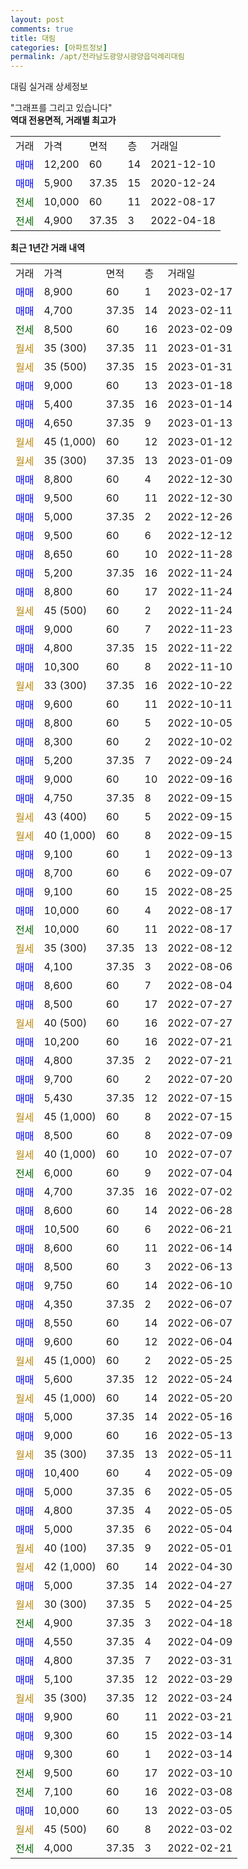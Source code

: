 ```yaml
---
layout: post
comments: true
title: 대림
categories: [아파트정보]
permalink: /apt/전라남도광양시광양읍덕례리대림
---
```


대림 실거래 상세정보

<script type="text/javascript">
  google.charts.load('current', {'packages':['line', 'corechart']});
  google.charts.setOnLoadCallback(drawChart);

  function drawChart() {
    var data = new google.visualization.DataTable();
    data.addColumn('date', '거래일');
    data.addColumn('number', "매매");
    data.addColumn('number', "전세");
    data.addColumn('number', "전매");

    data.addRows([[new Date(Date.parse("2023-02-17")), 8900, null, null], [new Date(Date.parse("2023-02-11")), 4700, null, null], [new Date(Date.parse("2023-02-09")), null, 8500, null], [new Date(Date.parse("2023-01-31")), null, null, null], [new Date(Date.parse("2023-01-31")), null, null, null], [new Date(Date.parse("2023-01-18")), 9000, null, null], [new Date(Date.parse("2023-01-14")), 5400, null, null], [new Date(Date.parse("2023-01-13")), 4650, null, null], [new Date(Date.parse("2023-01-12")), null, null, null], [new Date(Date.parse("2023-01-09")), null, null, null], [new Date(Date.parse("2022-12-30")), 8800, null, null], [new Date(Date.parse("2022-12-30")), 9500, null, null], [new Date(Date.parse("2022-12-26")), 5000, null, null], [new Date(Date.parse("2022-12-12")), 9500, null, null], [new Date(Date.parse("2022-11-28")), 8650, null, null], [new Date(Date.parse("2022-11-24")), 5200, null, null], [new Date(Date.parse("2022-11-24")), 8800, null, null], [new Date(Date.parse("2022-11-24")), null, null, null], [new Date(Date.parse("2022-11-23")), 9000, null, null], [new Date(Date.parse("2022-11-22")), 4800, null, null], [new Date(Date.parse("2022-11-10")), 10300, null, null], [new Date(Date.parse("2022-10-22")), null, null, null], [new Date(Date.parse("2022-10-11")), 9600, null, null], [new Date(Date.parse("2022-10-05")), 8800, null, null], [new Date(Date.parse("2022-10-02")), 8300, null, null], [new Date(Date.parse("2022-09-24")), 5200, null, null], [new Date(Date.parse("2022-09-16")), 9000, null, null], [new Date(Date.parse("2022-09-15")), 4750, null, null], [new Date(Date.parse("2022-09-15")), null, null, null], [new Date(Date.parse("2022-09-15")), null, null, null], [new Date(Date.parse("2022-09-13")), 9100, null, null], [new Date(Date.parse("2022-09-07")), 8700, null, null], [new Date(Date.parse("2022-08-25")), 9100, null, null], [new Date(Date.parse("2022-08-17")), 10000, null, null], [new Date(Date.parse("2022-08-17")), null, 10000, null], [new Date(Date.parse("2022-08-12")), null, null, null], [new Date(Date.parse("2022-08-06")), 4100, null, null], [new Date(Date.parse("2022-08-04")), 8600, null, null], [new Date(Date.parse("2022-07-27")), 8500, null, null], [new Date(Date.parse("2022-07-27")), null, null, null], [new Date(Date.parse("2022-07-21")), 10200, null, null], [new Date(Date.parse("2022-07-21")), 4800, null, null], [new Date(Date.parse("2022-07-20")), 9700, null, null], [new Date(Date.parse("2022-07-15")), 5430, null, null], [new Date(Date.parse("2022-07-15")), null, null, null], [new Date(Date.parse("2022-07-09")), 8500, null, null], [new Date(Date.parse("2022-07-07")), null, null, null], [new Date(Date.parse("2022-07-04")), null, 6000, null], [new Date(Date.parse("2022-07-02")), 4700, null, null], [new Date(Date.parse("2022-06-28")), 8600, null, null], [new Date(Date.parse("2022-06-21")), 10500, null, null], [new Date(Date.parse("2022-06-14")), 8600, null, null], [new Date(Date.parse("2022-06-13")), 8500, null, null], [new Date(Date.parse("2022-06-10")), 9750, null, null], [new Date(Date.parse("2022-06-07")), 4350, null, null], [new Date(Date.parse("2022-06-07")), 8550, null, null], [new Date(Date.parse("2022-06-04")), 9600, null, null], [new Date(Date.parse("2022-05-25")), null, null, null], [new Date(Date.parse("2022-05-24")), 5600, null, null], [new Date(Date.parse("2022-05-20")), null, null, null], [new Date(Date.parse("2022-05-16")), 5000, null, null], [new Date(Date.parse("2022-05-13")), 9000, null, null], [new Date(Date.parse("2022-05-11")), null, null, null], [new Date(Date.parse("2022-05-09")), 10400, null, null], [new Date(Date.parse("2022-05-05")), 5000, null, null], [new Date(Date.parse("2022-05-05")), 4800, null, null], [new Date(Date.parse("2022-05-04")), 5000, null, null], [new Date(Date.parse("2022-05-01")), null, null, null], [new Date(Date.parse("2022-04-30")), null, null, null], [new Date(Date.parse("2022-04-27")), 5000, null, null], [new Date(Date.parse("2022-04-25")), null, null, null], [new Date(Date.parse("2022-04-18")), null, 4900, null], [new Date(Date.parse("2022-04-09")), 4550, null, null], [new Date(Date.parse("2022-03-31")), 4800, null, null], [new Date(Date.parse("2022-03-29")), 5100, null, null], [new Date(Date.parse("2022-03-24")), null, null, null], [new Date(Date.parse("2022-03-21")), 9900, null, null], [new Date(Date.parse("2022-03-14")), 9300, null, null], [new Date(Date.parse("2022-03-14")), 9300, null, null], [new Date(Date.parse("2022-03-10")), null, 9500, null], [new Date(Date.parse("2022-03-08")), null, 7100, null], [new Date(Date.parse("2022-03-05")), 10000, null, null], [new Date(Date.parse("2022-03-02")), null, null, null], [new Date(Date.parse("2022-02-21")), null, 4000, null]]);

    var options = {
      hAxis: {
        format: 'yyyy/MM/dd'
      },    
      lineWidth: 0,
      pointsVisible: true,    
      title: '최근 1년간 유형별 실거래가 분포',
      legend: { position: 'bottom' }
    };

    var formatter = new google.visualization.NumberFormat({pattern:'###,###'} );
    formatter.format(data, 1);
    formatter.format(data, 2);
    
    setTimeout(function() {
        var chart = new google.visualization.LineChart(document.getElementById('columnchart_material'));
        chart.draw(data, (options));
        document.getElementById('loading').style.display = 'none';
    }, 200);
  }
</script>


<div id="loading" style="z-index:20; display: block; margin-left: 0px">"그래프를 그리고 있습니다"</div>
<div id="columnchart_material" style="width: 95%; margin-left: 0px; display: block"></div>
<!-- contents start -->
<b>역대 전용면적, 거래별 최고가</b>
<table class="sortable">
    <tr>
      <td>거래</td>
      <td>가격</td>
      <td>면적</td>
      <td>층</td>
      <td>거래일</td>
    </tr>
        <tr>
          <td><a style="color: blue">매매</a></td>
          <td>12,200</td>
          <td>60</td>
          <td>14</td>
          <td>2021-12-10</td>
        </tr>            <tr>
          <td><a style="color: blue">매매</a></td>
          <td>5,900</td>
          <td>37.35</td>
          <td>15</td>
          <td>2020-12-24</td>
        </tr>        
        <tr>
              <td><a style="color: darkgreen">전세</a></td>
              <td>10,000</td>
              <td>60</td>
              <td>11</td>
              <td>2022-08-17</td>
            </tr>            <tr>
              <td><a style="color: darkgreen">전세</a></td>
              <td>4,900</td>
              <td>37.35</td>
              <td>3</td>
              <td>2022-04-18</td>
            </tr>        
    
</table>

<b>최근 1년간 거래 내역</b>

<table class="sortable">
    <tr>
      <td>거래</td>
      <td>가격</td>
      <td>면적</td>
      <td>층</td>
      <td>거래일</td>
    </tr>
    <tr>
      <td><a style="color: blue">매매</a></td>
      <td>8,900</td>
      <td>60</td>
      <td>1</td>
      <td>2023-02-17</td>
    </tr>          <tr>
      <td><a style="color: blue">매매</a></td>
      <td>4,700</td>
      <td>37.35</td>
      <td>14</td>
      <td>2023-02-11</td>
    </tr>          <tr>
      <td><a style="color: darkgreen">전세</a></td>
      <td>8,500</td>
      <td>60</td>
      <td>16</td>
      <td>2023-02-09</td>
    </tr>          <tr>
      <td><a style="color: darkgoldenrod">월세</a></td>
      <td>35 (300)</td>
      <td>37.35</td>
      <td>11</td>
      <td>2023-01-31</td>
    </tr>          <tr>
      <td><a style="color: darkgoldenrod">월세</a></td>
      <td>35 (500)</td>
      <td>37.35</td>
      <td>15</td>
      <td>2023-01-31</td>
    </tr>          <tr>
      <td><a style="color: blue">매매</a></td>
      <td>9,000</td>
      <td>60</td>
      <td>13</td>
      <td>2023-01-18</td>
    </tr>          <tr>
      <td><a style="color: blue">매매</a></td>
      <td>5,400</td>
      <td>37.35</td>
      <td>16</td>
      <td>2023-01-14</td>
    </tr>          <tr>
      <td><a style="color: blue">매매</a></td>
      <td>4,650</td>
      <td>37.35</td>
      <td>9</td>
      <td>2023-01-13</td>
    </tr>          <tr>
      <td><a style="color: darkgoldenrod">월세</a></td>
      <td>45 (1,000)</td>
      <td>60</td>
      <td>12</td>
      <td>2023-01-12</td>
    </tr>          <tr>
      <td><a style="color: darkgoldenrod">월세</a></td>
      <td>35 (300)</td>
      <td>37.35</td>
      <td>13</td>
      <td>2023-01-09</td>
    </tr>          <tr>
      <td><a style="color: blue">매매</a></td>
      <td>8,800</td>
      <td>60</td>
      <td>4</td>
      <td>2022-12-30</td>
    </tr>          <tr>
      <td><a style="color: blue">매매</a></td>
      <td>9,500</td>
      <td>60</td>
      <td>11</td>
      <td>2022-12-30</td>
    </tr>          <tr>
      <td><a style="color: blue">매매</a></td>
      <td>5,000</td>
      <td>37.35</td>
      <td>2</td>
      <td>2022-12-26</td>
    </tr>          <tr>
      <td><a style="color: blue">매매</a></td>
      <td>9,500</td>
      <td>60</td>
      <td>6</td>
      <td>2022-12-12</td>
    </tr>          <tr>
      <td><a style="color: blue">매매</a></td>
      <td>8,650</td>
      <td>60</td>
      <td>10</td>
      <td>2022-11-28</td>
    </tr>          <tr>
      <td><a style="color: blue">매매</a></td>
      <td>5,200</td>
      <td>37.35</td>
      <td>16</td>
      <td>2022-11-24</td>
    </tr>          <tr>
      <td><a style="color: blue">매매</a></td>
      <td>8,800</td>
      <td>60</td>
      <td>17</td>
      <td>2022-11-24</td>
    </tr>          <tr>
      <td><a style="color: darkgoldenrod">월세</a></td>
      <td>45 (500)</td>
      <td>60</td>
      <td>2</td>
      <td>2022-11-24</td>
    </tr>          <tr>
      <td><a style="color: blue">매매</a></td>
      <td>9,000</td>
      <td>60</td>
      <td>7</td>
      <td>2022-11-23</td>
    </tr>          <tr>
      <td><a style="color: blue">매매</a></td>
      <td>4,800</td>
      <td>37.35</td>
      <td>15</td>
      <td>2022-11-22</td>
    </tr>          <tr>
      <td><a style="color: blue">매매</a></td>
      <td>10,300</td>
      <td>60</td>
      <td>8</td>
      <td>2022-11-10</td>
    </tr>          <tr>
      <td><a style="color: darkgoldenrod">월세</a></td>
      <td>33 (300)</td>
      <td>37.35</td>
      <td>16</td>
      <td>2022-10-22</td>
    </tr>          <tr>
      <td><a style="color: blue">매매</a></td>
      <td>9,600</td>
      <td>60</td>
      <td>11</td>
      <td>2022-10-11</td>
    </tr>          <tr>
      <td><a style="color: blue">매매</a></td>
      <td>8,800</td>
      <td>60</td>
      <td>5</td>
      <td>2022-10-05</td>
    </tr>          <tr>
      <td><a style="color: blue">매매</a></td>
      <td>8,300</td>
      <td>60</td>
      <td>2</td>
      <td>2022-10-02</td>
    </tr>          <tr>
      <td><a style="color: blue">매매</a></td>
      <td>5,200</td>
      <td>37.35</td>
      <td>7</td>
      <td>2022-09-24</td>
    </tr>          <tr>
      <td><a style="color: blue">매매</a></td>
      <td>9,000</td>
      <td>60</td>
      <td>10</td>
      <td>2022-09-16</td>
    </tr>          <tr>
      <td><a style="color: blue">매매</a></td>
      <td>4,750</td>
      <td>37.35</td>
      <td>8</td>
      <td>2022-09-15</td>
    </tr>          <tr>
      <td><a style="color: darkgoldenrod">월세</a></td>
      <td>43 (400)</td>
      <td>60</td>
      <td>5</td>
      <td>2022-09-15</td>
    </tr>          <tr>
      <td><a style="color: darkgoldenrod">월세</a></td>
      <td>40 (1,000)</td>
      <td>60</td>
      <td>8</td>
      <td>2022-09-15</td>
    </tr>          <tr>
      <td><a style="color: blue">매매</a></td>
      <td>9,100</td>
      <td>60</td>
      <td>1</td>
      <td>2022-09-13</td>
    </tr>          <tr>
      <td><a style="color: blue">매매</a></td>
      <td>8,700</td>
      <td>60</td>
      <td>6</td>
      <td>2022-09-07</td>
    </tr>          <tr>
      <td><a style="color: blue">매매</a></td>
      <td>9,100</td>
      <td>60</td>
      <td>15</td>
      <td>2022-08-25</td>
    </tr>          <tr>
      <td><a style="color: blue">매매</a></td>
      <td>10,000</td>
      <td>60</td>
      <td>4</td>
      <td>2022-08-17</td>
    </tr>          <tr>
      <td><a style="color: darkgreen">전세</a></td>
      <td>10,000</td>
      <td>60</td>
      <td>11</td>
      <td>2022-08-17</td>
    </tr>          <tr>
      <td><a style="color: darkgoldenrod">월세</a></td>
      <td>35 (300)</td>
      <td>37.35</td>
      <td>13</td>
      <td>2022-08-12</td>
    </tr>          <tr>
      <td><a style="color: blue">매매</a></td>
      <td>4,100</td>
      <td>37.35</td>
      <td>3</td>
      <td>2022-08-06</td>
    </tr>          <tr>
      <td><a style="color: blue">매매</a></td>
      <td>8,600</td>
      <td>60</td>
      <td>7</td>
      <td>2022-08-04</td>
    </tr>          <tr>
      <td><a style="color: blue">매매</a></td>
      <td>8,500</td>
      <td>60</td>
      <td>17</td>
      <td>2022-07-27</td>
    </tr>          <tr>
      <td><a style="color: darkgoldenrod">월세</a></td>
      <td>40 (500)</td>
      <td>60</td>
      <td>16</td>
      <td>2022-07-27</td>
    </tr>          <tr>
      <td><a style="color: blue">매매</a></td>
      <td>10,200</td>
      <td>60</td>
      <td>16</td>
      <td>2022-07-21</td>
    </tr>          <tr>
      <td><a style="color: blue">매매</a></td>
      <td>4,800</td>
      <td>37.35</td>
      <td>2</td>
      <td>2022-07-21</td>
    </tr>          <tr>
      <td><a style="color: blue">매매</a></td>
      <td>9,700</td>
      <td>60</td>
      <td>2</td>
      <td>2022-07-20</td>
    </tr>          <tr>
      <td><a style="color: blue">매매</a></td>
      <td>5,430</td>
      <td>37.35</td>
      <td>12</td>
      <td>2022-07-15</td>
    </tr>          <tr>
      <td><a style="color: darkgoldenrod">월세</a></td>
      <td>45 (1,000)</td>
      <td>60</td>
      <td>8</td>
      <td>2022-07-15</td>
    </tr>          <tr>
      <td><a style="color: blue">매매</a></td>
      <td>8,500</td>
      <td>60</td>
      <td>8</td>
      <td>2022-07-09</td>
    </tr>          <tr>
      <td><a style="color: darkgoldenrod">월세</a></td>
      <td>40 (1,000)</td>
      <td>60</td>
      <td>10</td>
      <td>2022-07-07</td>
    </tr>          <tr>
      <td><a style="color: darkgreen">전세</a></td>
      <td>6,000</td>
      <td>60</td>
      <td>9</td>
      <td>2022-07-04</td>
    </tr>          <tr>
      <td><a style="color: blue">매매</a></td>
      <td>4,700</td>
      <td>37.35</td>
      <td>16</td>
      <td>2022-07-02</td>
    </tr>          <tr>
      <td><a style="color: blue">매매</a></td>
      <td>8,600</td>
      <td>60</td>
      <td>14</td>
      <td>2022-06-28</td>
    </tr>          <tr>
      <td><a style="color: blue">매매</a></td>
      <td>10,500</td>
      <td>60</td>
      <td>6</td>
      <td>2022-06-21</td>
    </tr>          <tr>
      <td><a style="color: blue">매매</a></td>
      <td>8,600</td>
      <td>60</td>
      <td>11</td>
      <td>2022-06-14</td>
    </tr>          <tr>
      <td><a style="color: blue">매매</a></td>
      <td>8,500</td>
      <td>60</td>
      <td>3</td>
      <td>2022-06-13</td>
    </tr>          <tr>
      <td><a style="color: blue">매매</a></td>
      <td>9,750</td>
      <td>60</td>
      <td>14</td>
      <td>2022-06-10</td>
    </tr>          <tr>
      <td><a style="color: blue">매매</a></td>
      <td>4,350</td>
      <td>37.35</td>
      <td>2</td>
      <td>2022-06-07</td>
    </tr>          <tr>
      <td><a style="color: blue">매매</a></td>
      <td>8,550</td>
      <td>60</td>
      <td>14</td>
      <td>2022-06-07</td>
    </tr>          <tr>
      <td><a style="color: blue">매매</a></td>
      <td>9,600</td>
      <td>60</td>
      <td>12</td>
      <td>2022-06-04</td>
    </tr>          <tr>
      <td><a style="color: darkgoldenrod">월세</a></td>
      <td>45 (1,000)</td>
      <td>60</td>
      <td>2</td>
      <td>2022-05-25</td>
    </tr>          <tr>
      <td><a style="color: blue">매매</a></td>
      <td>5,600</td>
      <td>37.35</td>
      <td>12</td>
      <td>2022-05-24</td>
    </tr>          <tr>
      <td><a style="color: darkgoldenrod">월세</a></td>
      <td>45 (1,000)</td>
      <td>60</td>
      <td>14</td>
      <td>2022-05-20</td>
    </tr>          <tr>
      <td><a style="color: blue">매매</a></td>
      <td>5,000</td>
      <td>37.35</td>
      <td>14</td>
      <td>2022-05-16</td>
    </tr>          <tr>
      <td><a style="color: blue">매매</a></td>
      <td>9,000</td>
      <td>60</td>
      <td>16</td>
      <td>2022-05-13</td>
    </tr>          <tr>
      <td><a style="color: darkgoldenrod">월세</a></td>
      <td>35 (300)</td>
      <td>37.35</td>
      <td>13</td>
      <td>2022-05-11</td>
    </tr>          <tr>
      <td><a style="color: blue">매매</a></td>
      <td>10,400</td>
      <td>60</td>
      <td>4</td>
      <td>2022-05-09</td>
    </tr>          <tr>
      <td><a style="color: blue">매매</a></td>
      <td>5,000</td>
      <td>37.35</td>
      <td>6</td>
      <td>2022-05-05</td>
    </tr>          <tr>
      <td><a style="color: blue">매매</a></td>
      <td>4,800</td>
      <td>37.35</td>
      <td>4</td>
      <td>2022-05-05</td>
    </tr>          <tr>
      <td><a style="color: blue">매매</a></td>
      <td>5,000</td>
      <td>37.35</td>
      <td>6</td>
      <td>2022-05-04</td>
    </tr>          <tr>
      <td><a style="color: darkgoldenrod">월세</a></td>
      <td>40 (100)</td>
      <td>37.35</td>
      <td>9</td>
      <td>2022-05-01</td>
    </tr>          <tr>
      <td><a style="color: darkgoldenrod">월세</a></td>
      <td>42 (1,000)</td>
      <td>60</td>
      <td>14</td>
      <td>2022-04-30</td>
    </tr>          <tr>
      <td><a style="color: blue">매매</a></td>
      <td>5,000</td>
      <td>37.35</td>
      <td>14</td>
      <td>2022-04-27</td>
    </tr>          <tr>
      <td><a style="color: darkgoldenrod">월세</a></td>
      <td>30 (300)</td>
      <td>37.35</td>
      <td>5</td>
      <td>2022-04-25</td>
    </tr>          <tr>
      <td><a style="color: darkgreen">전세</a></td>
      <td>4,900</td>
      <td>37.35</td>
      <td>3</td>
      <td>2022-04-18</td>
    </tr>          <tr>
      <td><a style="color: blue">매매</a></td>
      <td>4,550</td>
      <td>37.35</td>
      <td>4</td>
      <td>2022-04-09</td>
    </tr>          <tr>
      <td><a style="color: blue">매매</a></td>
      <td>4,800</td>
      <td>37.35</td>
      <td>7</td>
      <td>2022-03-31</td>
    </tr>          <tr>
      <td><a style="color: blue">매매</a></td>
      <td>5,100</td>
      <td>37.35</td>
      <td>12</td>
      <td>2022-03-29</td>
    </tr>          <tr>
      <td><a style="color: darkgoldenrod">월세</a></td>
      <td>35 (300)</td>
      <td>37.35</td>
      <td>12</td>
      <td>2022-03-24</td>
    </tr>          <tr>
      <td><a style="color: blue">매매</a></td>
      <td>9,900</td>
      <td>60</td>
      <td>11</td>
      <td>2022-03-21</td>
    </tr>          <tr>
      <td><a style="color: blue">매매</a></td>
      <td>9,300</td>
      <td>60</td>
      <td>15</td>
      <td>2022-03-14</td>
    </tr>          <tr>
      <td><a style="color: blue">매매</a></td>
      <td>9,300</td>
      <td>60</td>
      <td>1</td>
      <td>2022-03-14</td>
    </tr>          <tr>
      <td><a style="color: darkgreen">전세</a></td>
      <td>9,500</td>
      <td>60</td>
      <td>17</td>
      <td>2022-03-10</td>
    </tr>          <tr>
      <td><a style="color: darkgreen">전세</a></td>
      <td>7,100</td>
      <td>60</td>
      <td>16</td>
      <td>2022-03-08</td>
    </tr>          <tr>
      <td><a style="color: blue">매매</a></td>
      <td>10,000</td>
      <td>60</td>
      <td>13</td>
      <td>2022-03-05</td>
    </tr>          <tr>
      <td><a style="color: darkgoldenrod">월세</a></td>
      <td>45 (500)</td>
      <td>60</td>
      <td>8</td>
      <td>2022-03-02</td>
    </tr>          <tr>
      <td><a style="color: darkgreen">전세</a></td>
      <td>4,000</td>
      <td>37.35</td>
      <td>3</td>
      <td>2022-02-21</td>
    </tr>      </table>
<!-- contents end -->    

